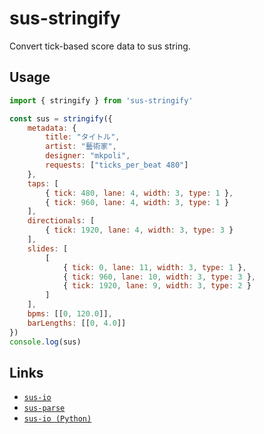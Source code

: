 # sus-stringify

Convert tick-based score data to sus string.

## Usage

```javascript
import { stringify } from 'sus-stringify'

const sus = stringify({
    metadata: {
        title: "タイトル",
        artist: "藝術家",
        designer: "mkpoli",
        requests: ["ticks_per_beat 480"]
    },
    taps: [
        { tick: 480, lane: 4, width: 3, type: 1 },
        { tick: 960, lane: 4, width: 3, type: 1 }
    ],
    directionals: [
        { tick: 1920, lane: 4, width: 3, type: 3 }
    ],
    slides: [
        [
            { tick: 0, lane: 11, width: 3, type: 1 },
            { tick: 960, lane: 10, width: 3, type: 3 },
            { tick: 1920, lane: 9, width: 3, type: 2 }
        ]
    ],
    bpms: [[0, 120.0]],
    barLengths: [[0, 4.0]]
})
console.log(sus)
```

## Links
- [``sus-io``](https://www.npmjs.com/package/sus-io)
- [``sus-parse``](https://www.npmjs.com/package/sus-parse)
- [``sus-io (Python)``](https://pypi.org/project/sus-io/)
